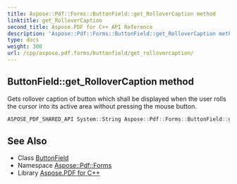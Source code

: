 ```yaml
---
title: Aspose::Pdf::Forms::ButtonField::get_RolloverCaption method
linktitle: get_RolloverCaption
second_title: Aspose.PDF for C++ API Reference
description: 'Aspose::Pdf::Forms::ButtonField::get_RolloverCaption method. Gets rollover caption of button which shall be displayed when the user rolls the cursor into its active area without pressing the mouse button in C++.'
type: docs
weight: 300
url: /cpp/aspose.pdf.forms/buttonfield/get_rollovercaption/
---
```

## ButtonField::get_RolloverCaption method


Gets rollover caption of button which shall be displayed when the user rolls the cursor into its active area without pressing the mouse button.

```cpp
ASPOSE_PDF_SHARED_API System::String Aspose::Pdf::Forms::ButtonField::get_RolloverCaption()
```

## See Also

* Class [ButtonField](../)
* Namespace [Aspose::Pdf::Forms](../../)
* Library [Aspose.PDF for C++](../../../)

